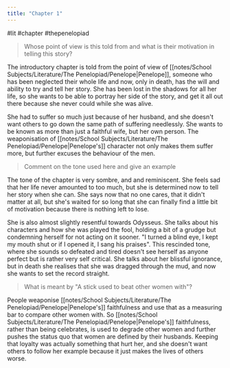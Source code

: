 ```yaml
---
title: "Chapter 1"
---
```

#lit #chapter #thepenelopiad 

> Whose point of view is this told from and what is their motivation in telling this story?

The introductory chapter is told from the point of view of [[notes/School Subjects/Literature/The Penelopiad/Penelope|Penelope]], someone who has been neglected their whole life and now, only in death, has the will and ability to try and tell her story. She has been lost in the shadows for all her life, so she wants to be able to portray her side of the story, and get it all out there because she never could while she was alive.

She had to suffer so much just because of her husband, and she doesn't want others to go down the same path of suffering needlessly. She wants to be known as more than just a faithful wife, but her own person. The weaponisation of [[notes/School Subjects/Literature/The Penelopiad/Penelope|Penelope's]] character not only makes them suffer more, but further excuses the behaviour of the men.

> Comment on the tone used here and give an example

The tone of the chapter is very sombre, and and reminiscent. She feels sad that her life never amounted to too much, but she is determined now to tell her story when she can. She says now that no one cares, that it didn't matter at all, but she's waited for so long that she can finally find a little bit of motivation because there is nothing left to lose. 

She is also almost slightly resentful towards Odysseus. She talks about his characters and how she was played the fool, holding a bit of a grudge but condemning herself for not acting on it sooner. "I turned a blind eye, I kept my mouth shut or if I opened it, I sang his praises". This rescinded tone, where she sounds so defeated and tired doesn't see herself as anyone perfect but is rather very self critical. She talks about her blissful ignorance, but in death she realises that she was dragged through the mud, and now she wants to set the record straight. 

> What is meant by "A stick used to beat other women with"?

People weaponise [[notes/School Subjects/Literature/The Penelopiad/Penelope|Penelope's]] faithfulness and use that as a measuring bar to compare other women with. So [[notes/School Subjects/Literature/The Penelopiad/Penelope|Penelope's]] faithfulness, rather than being celebrates, is used to degrade other women and further pushes the status quo that women are defined by their husbands. Keeping that loyalty was actually something that hurt her, and she doesn't want others to follow her example because it just makes the lives of others worse.
